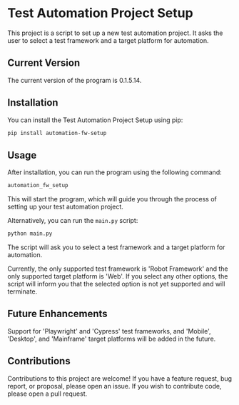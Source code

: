 # Test Automation Project Setup

This project is a script to set up a new test automation project. It asks the user to select a test framework and a target platform for automation.

## Current Version

The current version of the program is 0.1.5.14.

## Installation

You can install the Test Automation Project Setup using pip:

```sh
pip install automation-fw-setup
```

## Usage

After installation, you can run the program using the following command:

```sh
automation_fw_setup
```

This will start the program, which will guide you through the process of setting up your test automation project.

Alternatively, you can run the `main.py` script:

```sh
python main.py
```

The script will ask you to select a test framework and a target platform for automation.

Currently, the only supported test framework is 'Robot Framework' and the only supported target platform is 'Web'. If you select any other options, the script will inform you that the selected option is not yet supported and will terminate.

## Future Enhancements

Support for 'Playwright' and 'Cypress' test frameworks, and 'Mobile', 'Desktop', and 'Mainframe' target platforms will be added in the future.

## Contributions

Contributions to this project are welcome! If you have a feature request, bug report, or proposal, please open an issue. If you wish to contribute code, please open a pull request.